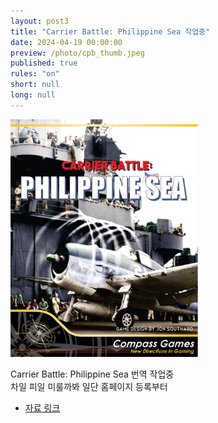 ```yaml
---
layout: post3
title: "Carrier Battle: Philippine Sea 작업중"
date: 2024-04-19 00:00:00
preview: /photo/cpb_thumb.jpeg
published: true
rules: "on"
short: null
long: null
---
```


<img src="/photo/cpb_thumb.jpeg" width="300">

Carrier Battle: Philippine Sea 번역 작업중<br>
차일 피일 미룰까봐 일단 홈페이지 등록부터<br>


- [자료 링크]()
